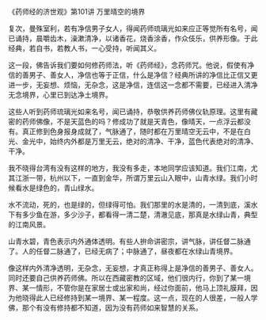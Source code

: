 《药师经的济世观》第101讲 万里晴空的境界

复次，曼殊室利，若有净信男子女人，得闻药师琉璃光如来应正等觉所有名号，闻已诵持，晨嚼齿木，澡漱清净，以诸香花，烧香涂香，作众伎乐，供养形像。于此经典，若自书，若教人书，一心受持，听闻其义。

这一段，佛告诉我们要如何修药师法，听《药师经》，念药师咒。他说，假使有净信的善男子、善女人，净信也等于正信，什么是净信？经典所讲的净信比正信又更进一步，无妄想、烦恼，无杂念，这是净信，连信这一念都不需要，已经进入清净无念境界，心里已到达净土境界。

这些人听到药师琉璃光如来名号，闻已诵持，恭敬供养药师佛仪轨原理。这里有藏密的药师佛像，不是天蓝色的吗？修成功了就是天青色，像晴天，一点浮云都没有。真正修到色身报身成就了，气脉通了，随时都在万里晴空无云中，不是在白光、金光中，始终内外都是万里无云，绝对的清净、干净，蓝色代表绝对的清净、干净。

我不晓得台湾有没有这样的地方，我没有多走，本地同学应该知道。我们江南，尤其江浙一带，杭州以下，一直到金华，所谓万里云山入眼中，山青水绿。我们小时候看水是绿色的，青山绿水。

水不流动，死的，也是绿的，但绿得可怕。我们那里的水是清的，一清到底，溪水下有多少鱼在游，多少沙子，都看得一清二楚，清澈见底，那真是水绿山青，典型的江南风景。

山青水碧，青色表示内外通体透明。有些人拚命讲密宗，讲气脉，讲任督二脉通了。人的任督二脉通了，已经无病了；中脉通了，昼夜都在水绿山青境界。

像这样内外清净透明，无杂念，无妄想，才真正称得上是净信的善男子、善女人。同时还要自己供养药师佛。所以在西藏密教的区域，他们很内行，你到了某一境界、某一情形，不管你是在家居士或出家和尚，经过你面前，他马上顶礼膜拜，因为他晓得此人已经修持到某一境界、某一程度。这一点，现在的人很差，一般人学佛，那个有没有修持都不知道，因为没有药师如来智慧的关系。